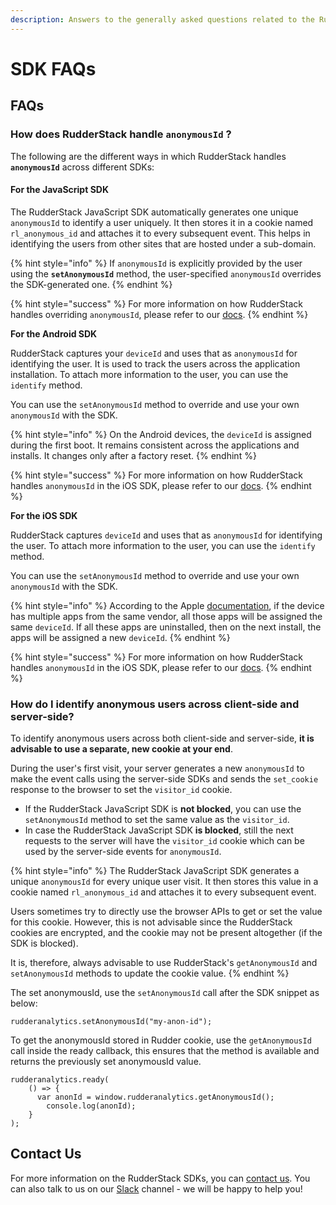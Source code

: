 ```yaml
---
description: Answers to the generally asked questions related to the RudderStack SDKs
---
```


# SDK FAQs

## FAQs

### How does RudderStack handle **`anonymousId` ?**

The following are the different ways in which RudderStack handles **`anonymousId`** across different SDKs:

#### **For the JavaScript SDK**

The RudderStack JavaScript SDK automatically generates one unique `anonymousId` to identify a user uniquely. It then stores it in a cookie named `rl_anonymous_id` and attaches it to every subsequent event. This helps in identifying the users from other sites that are hosted under a sub-domain.

{% hint style="info" %}
If `anonymousId` is explicitly provided by the user using the **`setAnonymousId`** method,  the user-specified `anonymousId` overrides the SDK-generated one.
{% endhint %}

{% hint style="success" %}
For more information on how RudderStack handles overriding `anonymousId`, please refer to our [docs](https://docs.rudderstack.com/rudderstack-sdk-integration-guides/rudderstack-javascript-sdk#3-2-2-overriding-anonymousid-in-the-options-parameter).
{% endhint %}

**For the Android SDK**

RudderStack captures your `deviceId` and uses that as `anonymousId` for identifying the user. It is used to track the users across the application installation. To attach more information to the user, you can use the `identify` method.

You can use the `setAnonymousId` method to override and use your own `anonymousId` with the SDK.

{% hint style="info" %}
On the Android devices, the `deviceId` is assigned during the first boot. It remains consistent across the applications and installs. It changes only after a factory reset.
{% endhint %}

{% hint style="success" %}
For more information on how RudderStack handles `anonymousId` in the iOS SDK, please refer to our [docs](https://docs.rudderstack.com/rudderstack-sdk-integration-guides/rudderstack-android-sdk#anonymous-id).
{% endhint %}

**For the iOS SDK**

RudderStack captures `deviceId` and uses that as `anonymousId` for identifying the user. To attach more information to the user, you can use the `identify` method.

You can use the `setAnonymousId` method to override and use your own `anonymousId` with the SDK.

{% hint style="info" %}
According to the Apple [documentation](https://developer.apple.com/documentation/uikit/uidevice/1620059-identifierforvendor), if the device has multiple apps from the same vendor, all those apps will be assigned the same `deviceId`. If all these apps are uninstalled, then on the next install, the apps will be assigned a new `deviceId`.
{% endhint %}

{% hint style="success" %}
For more information on how RudderStack handles `anonymousId` in the iOS SDK, please refer to our [docs](https://docs.rudderstack.com/rudderstack-sdk-integration-guides/rudderstack-ios-sdk#anonymous-id).
{% endhint %}

### How do I identify anonymous users across client-side and server-side?

To identify anonymous users across both client-side and server-side, **it is advisable to use a separate, new cookie at your end**.

During the user's first visit, your server generates a new `anonymousId` to make the event calls using the server-side SDKs and sends the `set_cookie` response to the browser to set the `visitor_id` cookie. 

* If the RudderStack JavaScript SDK is **not blocked**, you can use the `setAnonymousId` method to set the same value as the `visitor_id`. 
* In case the RudderStack JavaScript SDK **is blocked**, still the next requests to the server will have the `visitor_id` cookie which can be used by the server-side events for `anonymousId`.

{% hint style="info" %}
The RudderStack JavaScript SDK generates a unique `anonymousId` for every unique user visit. It then stores this value in a cookie named `rl_anonymous_id` and attaches it to every subsequent event. 

Users sometimes try to directly use the browser APIs to get or set the value for this cookie. However, this is not advisable since the RudderStack cookies are encrypted, and the cookie may not be present altogether \(if the SDK is blocked\). 

It is, therefore, always advisable to use RudderStack's `getAnonymousId` and `setAnonymousId` methods to update the cookie value.
{% endhint %}

The set anonymousId, use the `setAnonymousId` call after the SDK snippet as below:

```text
rudderanalytics.setAnonymousId("my-anon-id");
```

To get the anonymousId stored in Rudder cookie, use the `getAnonymousId` call inside the ready callback, this ensures that the method is available and returns the previously set anonymousId value.

```text
rudderanalytics.ready(
	() => {
	  var anonId = window.rudderanalytics.getAnonymousId();
		console.log(anonId);
	}
);
```

## Contact Us

For more information on the RudderStack SDKs, you can [contact us](mailto:%20docs@rudderstack.com). You can also talk to us on our [Slack](https://resources.rudderstack.com/join-rudderstack-slack) channel - we will be happy to help you!

